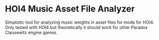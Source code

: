 # HOI4 Music Asset File Analyzer

Simplistic tool for analyzing music weights in asset files for mods for HOI4. Only tested with HOI4 but theoretically it should work for other Paradox Clausewitz engine games.

